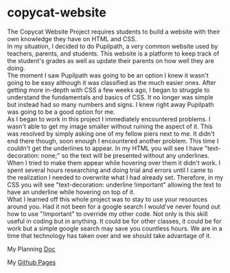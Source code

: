 # copycat-website

The Copycat Website Project requires students to build a website with their own knowledge they have on HTML and CSS.  
In my situation, I decided to do Pupilpath, a very common website used by teachers, parents, and students. This website is a platform to keep track of the student's grades as well as update their parents on how well they are doing.  
The moment I saw Pupilpath was going to be an option I knew it wasn't going to be easy although it was classified as the much easier ones. After getting more in-depth with CSS a few weeks ago, I began to struggle to understand the fundamentals and basics of CSS. It no longer was simple but instead had so many numbers and signs. I knew right away Pupilpath was going to be a good option for me.  
As I began to work in this project I immediately encountered problems. I wasn't able to get my image smaller without ruining the aspect of it. This was resolved by simply asking one of my fellow piers next to me. It didn't end there though, soon enough I encountered another problem. This time I couldn't get the underlines to appear. In my HTML you will see I have "text-decoration: none;" so the text will be presented without any underlines. When I tried to make them appear while hovering over them it didn't work. I spent several hours researching and doing trial and errors until I came to the realization I needed to overwrite what I had already set. Therefore, in my CSS you will see  "text-decoration: underline !important" allowing the text to have an underline while hovering on top of it.  
What I learned off this whole project was to stay  to use your resources around you. Had it not been for a google search I would've never found out how to use "!important" to override my other code. Not only is this skill useful in coding but in anything. It could be for other classes, it could be for work but a simple google search may save you countless hours. We are in a time that technology has taken over and we should take advantage of it.  

My Planning [Doc](https://docs.google.com/document/d/1eES174rivIfOkhRIRTh4OQ2Jw8h4PWSASwaZdVyoH-8/edit)

My [Github Pages]()